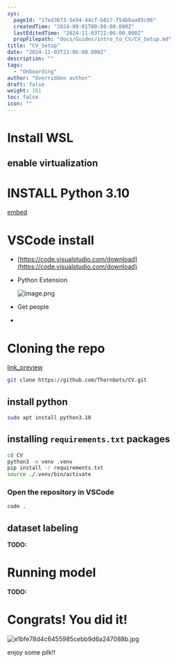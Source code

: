 ```yaml
---
sys:
  pageId: "17ed3673-5e94-44cf-b817-f54bbaa03c06"
  createdTime: "2024-09-01T00:08:00.000Z"
  lastEditedTime: "2024-11-03T22:06:00.000Z"
  propFilepath: "docs/Guides/intro_to_CV/CV_Setup.md"
title: "CV_Setup"
date: "2024-11-03T22:06:00.000Z"
description: ""
tags:
  - "Onboarding"
author: "Overridden author"
draft: false
weight: 161
toc: false
icon: ""
---
```


# Install WSL

## enable virtualization

# INSTALL Python 3.10

[embed](https://www.rose-hulman.edu/class/csse/csse132/2425a/labs/prelab1-wsl2.html)

# VSCode install

- [https://code.visualstudio.com/download](https://code.visualstudio.com/download)
- Python Extension

	![image.png](https://prod-files-secure.s3.us-west-2.amazonaws.com/d518164a-d88e-44d1-a4ee-3adb3bd8bce0/d82b6650-a5e4-4d3c-b8c9-93d817dae00e/image.png?X-Amz-Algorithm=AWS4-HMAC-SHA256&X-Amz-Content-Sha256=UNSIGNED-PAYLOAD&X-Amz-Credential=ASIAZI2LB466RH5RJMHA%2F20250604%2Fus-west-2%2Fs3%2Faws4_request&X-Amz-Date=20250604T070949Z&X-Amz-Expires=3600&X-Amz-Security-Token=IQoJb3JpZ2luX2VjEE4aCXVzLXdlc3QtMiJGMEQCIF0JGbDmshh%2F%2FgCtjpVZ7p3yxRXX9brOLC3DlKugFQ21AiAyXUWxWS3yGa73xlQ3Lhud1ntsY1UGnqULWQn2hDSVHCr%2FAwgnEAAaDDYzNzQyMzE4MzgwNSIMdPoc2tJtB2q8w5IyKtwDhDcl%2BZwu10C%2Fr0li1dUsGWau7MwytsHdQmcNnfPeJfVL47ouZhxgDh4aL%2BcwA32PZq2F20cAOEdGLWyo8l9g%2BjgeKArldhgmdUiyLloaUcn3W0pgdMGFnf16OaSEclNPvrGQHPkRdOvNYZnNojIdlAFkf3tr8zDVKD4uLwONmyx3%2FiCbC8%2Fy0AZ6rfhmJ3X03FZSJqbNDZ30yIJULekgWFVB4KlWv00orbiDneoaNZKLxKp4Q%2B01Z0hW3AEQ%2BJSr%2F8MJPbVjPPTrAxB%2BMpC1rvuHMxXV9cO7Cpq1gH4GlSAhF3eJb2V2lsDitlwPEA5ecVbhn7n4Lb0nS5Tg6Bn0q4CiJmWUB1lEPxKOHYOZ6KiUvrO5SAL0U%2FK7l4Tgixv04XFIop2D7WWufvaBFjRIAmO5e1ZwdXPn7AxoTYnuUjiNheHPtxx6XK4AcDshNpPjTBEUKc7trNzYVGJkeb92bka2%2BDT1f3iFdGjku%2BWZooGHyyXnKdG1QZzT84nQLB3XL%2FRHdF995URc8jcf6InbmNg8i%2BA7n6%2Fzc%2FazmWuiTx5kA3A4%2Fs3yKjEObmsE4lYpyUZUbhhHSSwjEjMiC%2BrGE5OMRpkQW8%2FZCo%2F1Mq310SfPVqJTcQ6Yk%2B%2BSSG0wn7b%2FwQY6pgHgnrJ4RqJkfjyaVIquq7FBa84CC0pmNu5ErGut0cc%2B4darz7avi1Z5%2BFXAUdZllKwpatC1DwQzGt5MWpz4rjjGO2Cjf80Nq1hSkl7aK5xWaOJKznXVpFAKIlLGdm1gb5%2BZaD9e0ckU75iJ9ClHBkHmjlNoZEY6nMXgMzJ2jy2MCZPx%2BPInLgpl789D%2FGMvpzCVaRHJmsnjo%2FvgSt52U6GHG3uw8pJC&X-Amz-Signature=eb9eda1591ad27a9a44493a7586789c3a3f39fb2ae7b022663148db26562c97c&X-Amz-SignedHeaders=host&x-id=GetObject)
- Get people
- 

# Cloning the repo

[link_preview](https://github.com/Thornbots/CV/)

```bash
git clone https://github.com/Thornbots/CV.git
```

## install python

```bash
sudo apt install python3.10
```

## installing `requirements.txt` packages

```bash
cd CV
python3 -m venv .venv
pip install -r requirements.txt
source ./.venv/bin/activate
```

### Open the repository in VSCode

```bash
code .
```

## dataset labeling  

**TODO:**

# Running model

**TODO:**

# Congrats! You did it!

![e1bfe78d4c6455985cebb9d6a247088b.jpg](https://prod-files-secure.s3.us-west-2.amazonaws.com/d518164a-d88e-44d1-a4ee-3adb3bd8bce0/7d1ce04e-65d6-40c8-814d-754280e9515a/e1bfe78d4c6455985cebb9d6a247088b.jpg?X-Amz-Algorithm=AWS4-HMAC-SHA256&X-Amz-Content-Sha256=UNSIGNED-PAYLOAD&X-Amz-Credential=ASIAZI2LB466QGOPSWDZ%2F20250604%2Fus-west-2%2Fs3%2Faws4_request&X-Amz-Date=20250604T070948Z&X-Amz-Expires=3600&X-Amz-Security-Token=IQoJb3JpZ2luX2VjEE8aCXVzLXdlc3QtMiJGMEQCIFTD7HW7axt%2BcivAK4kVlcKNuomB6xeoNJNWiNSfxoEOAiAcU7tC%2BNUbMqGXpHlQtLq%2BVJsKyIcS7LBs8qAxLOVp2Cr%2FAwgoEAAaDDYzNzQyMzE4MzgwNSIMi3%2FGwXK5fMQ0xPJVKtwD4zZooylT%2FnbRWnZO7H0bAjlYfCiz%2FPld3GFEn%2BeY%2FvV94IldJ249PlQ%2B3eIGKk4B1v7KSGXAGBB87Bvfm7SSpM8XpcULkl8ETNrH0oPf5RtR13YDNo%2FU7U83W2AeXz8KZNlMetrHp7cQtXI%2BRuSLKa6%2FxrlBVn4q3WiMasm7xuEhBkNuWSqkl1WrBbhhlIfmMEnZaakRb6axB%2FtUU5lSWRG3pbMzBwxSbfB2y32CU3SimCCbV4ybNwFJI1ErpTw5Hx2VUT%2F417AtyCMuB%2BDs%2BsZwTbmzUpKbIc1iOwmiYYxa%2BgNsxFsEqP%2B1yyP5r6kMKd8WnPTNeUYMcOIZrT%2BoYr00IKs1j5uyIZDH6v97urx3metlSTJcx943JSGyenlQRigEg470JBd86c6KCxXdD%2FrLvFpXJ7KKdvT0aslCsOaWjkoHCncI7NF%2BAEkvQBTNPXC8f04GrIvq5CNon2SdSuQYqwGhEliHPZ1%2Fn1k%2BCI5PL4T%2BsyN48jC%2B7%2BE%2BqtXJCLVmNWM9vhXThB%2BhAObP%2FBiCsCeAlEgj%2FOkLnwhfqpWkV%2B%2BfpBc0knaQ6rdXzqeMCj6dE19awSSicsD3xgF6nmAdto6TSfkkL8zulXt2vwfscwqleo5iMg%2FwZAQwuNb%2FwQY6pgHbUKKxvf1lmp1FRywpZo%2FhVDNL6PB2z%2B3t75sgUUukwyxFtKVb6dSNyK32pjdOFNsdzONA17CO1uCZHt%2B6YY0z9VtrMK4nWDI2qix4AF%2F9OrFbySzoYvDK9s2Qj%2Bw%2B3KvEO%2FC1rjZtHqCYj2j1xxqhTp1G506QVz0IBrpNH%2B8YJBBolnch1%2F5NwQJSWv6GH6PlUYqEfhJEaQzdZvjkW%2BdPmhcxB7A%2B&X-Amz-Signature=f416db8a5de0172326f9a40805b9f8b01bc8a2bca1b41b1a6534336d66b32a15&X-Amz-SignedHeaders=host&x-id=GetObject)

enjoy some pilk!!
